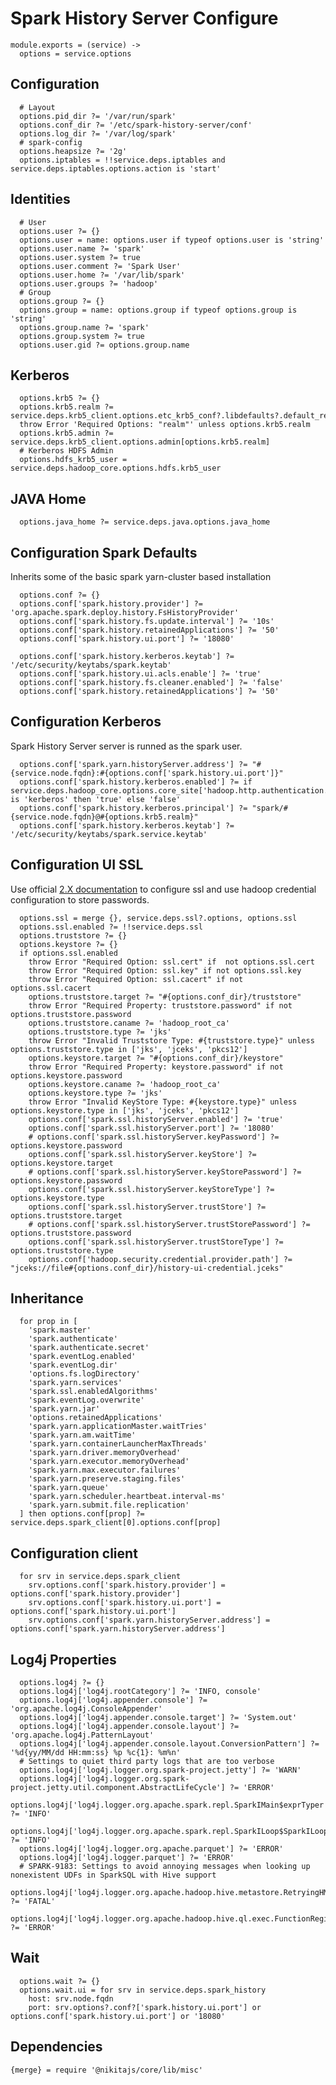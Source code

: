 
# Spark History Server Configure

    module.exports = (service) ->
      options = service.options

## Configuration

      # Layout
      options.pid_dir ?= '/var/run/spark'
      options.conf_dir ?= '/etc/spark-history-server/conf'
      options.log_dir ?= '/var/log/spark'
      # spark-config
      options.heapsize ?= '2g'
      options.iptables = !!service.deps.iptables and service.deps.iptables.options.action is 'start'

## Identities

      # User
      options.user ?= {}
      options.user = name: options.user if typeof options.user is 'string'
      options.user.name ?= 'spark'
      options.user.system ?= true
      options.user.comment ?= 'Spark User'
      options.user.home ?= '/var/lib/spark'
      options.user.groups ?= 'hadoop'
      # Group
      options.group ?= {}
      options.group = name: options.group if typeof options.group is 'string'
      options.group.name ?= 'spark'
      options.group.system ?= true
      options.user.gid ?= options.group.name

## Kerberos

      options.krb5 ?= {}
      options.krb5.realm ?= service.deps.krb5_client.options.etc_krb5_conf?.libdefaults?.default_realm
      throw Error 'Required Options: "realm"' unless options.krb5.realm
      options.krb5.admin ?= service.deps.krb5_client.options.admin[options.krb5.realm]
      # Kerberos HDFS Admin
      options.hdfs_krb5_user = service.deps.hadoop_core.options.hdfs.krb5_user

## JAVA Home

      options.java_home ?= service.deps.java.options.java_home

## Configuration Spark Defaults

Inherits some of the basic spark yarn-cluster based installation

      options.conf ?= {}
      options.conf['spark.history.provider'] ?= 'org.apache.spark.deploy.history.FsHistoryProvider'
      options.conf['spark.history.fs.update.interval'] ?= '10s'
      options.conf['spark.history.retainedApplications'] ?= '50'
      options.conf['spark.history.ui.port'] ?= '18080'

      options.conf['spark.history.kerberos.keytab'] ?= '/etc/security/keytabs/spark.keytab'
      options.conf['spark.history.ui.acls.enable'] ?= 'true'
      options.conf['spark.history.fs.cleaner.enabled'] ?= 'false'
      options.conf['spark.history.retainedApplications'] ?= '50'

## Configuration Kerberos

Spark History Server server is runned as the spark user.

      options.conf['spark.yarn.historyServer.address'] ?= "#{service.node.fqdn}:#{options.conf['spark.history.ui.port']}"
      options.conf['spark.history.kerberos.enabled'] ?= if service.deps.hadoop_core.options.core_site['hadoop.http.authentication.type'] is 'kerberos' then 'true' else 'false'
      options.conf['spark.history.kerberos.principal'] ?= "spark/#{service.node.fqdn}@#{options.krb5.realm}"
      options.conf['spark.history.kerberos.keytab'] ?= '/etc/security/keytabs/spark.service.keytab'

## Configuration UI SSL
Use official [2.X documentation](https://spark.apache.org/docs/latest/security.html#ssl-configuration)
to configure ssl and use hadoop credential configuration to store passwords.

      options.ssl = merge {}, service.deps.ssl?.options, options.ssl
      options.ssl.enabled ?= !!service.deps.ssl
      options.truststore ?= {}
      options.keystore ?= {}
      if options.ssl.enabled
        throw Error "Required Option: ssl.cert" if  not options.ssl.cert
        throw Error "Required Option: ssl.key" if not options.ssl.key
        throw Error "Required Option: ssl.cacert" if not options.ssl.cacert
        options.truststore.target ?= "#{options.conf_dir}/truststore"
        throw Error "Required Property: truststore.password" if not options.truststore.password
        options.truststore.caname ?= 'hadoop_root_ca'
        options.truststore.type ?= 'jks'
        throw Error "Invalid Truststore Type: #{truststore.type}" unless options.truststore.type in ['jks', 'jceks', 'pkcs12']
        options.keystore.target ?= "#{options.conf_dir}/keystore"
        throw Error "Required Property: keystore.password" if not options.keystore.password
        options.keystore.caname ?= 'hadoop_root_ca'
        options.keystore.type ?= 'jks'
        throw Error "Invalid KeyStore Type: #{keystore.type}" unless options.keystore.type in ['jks', 'jceks', 'pkcs12']
        options.conf['spark.ssl.historyServer.enabled'] ?= 'true'
        options.conf['spark.ssl.historyServer.port'] ?= '18080'
        # options.conf['spark.ssl.historyServer.keyPassword'] ?= options.keystore.password
        options.conf['spark.ssl.historyServer.keyStore'] ?= options.keystore.target
        # options.conf['spark.ssl.historyServer.keyStorePassword'] ?= options.keystore.password
        options.conf['spark.ssl.historyServer.keyStoreType'] ?= options.keystore.type
        options.conf['spark.ssl.historyServer.trustStore'] ?= options.truststore.target
        # options.conf['spark.ssl.historyServer.trustStorePassword'] ?= options.truststore.password
        options.conf['spark.ssl.historyServer.trustStoreType'] ?= options.truststore.type
        options.conf['hadoop.security.credential.provider.path'] ?= "jceks://file#{options.conf_dir}/history-ui-credential.jceks"

## Inheritance

      for prop in [
        'spark.master'
        'spark.authenticate'
        'spark.authenticate.secret'
        'spark.eventLog.enabled'
        'spark.eventLog.dir'
        'options.fs.logDirectory'
        'spark.yarn.services'
        'spark.ssl.enabledAlgorithms'
        'spark.eventLog.overwrite'
        'spark.yarn.jar'
        'options.retainedApplications'
        'spark.yarn.applicationMaster.waitTries'
        'spark.yarn.am.waitTime'
        'spark.yarn.containerLauncherMaxThreads'
        'spark.yarn.driver.memoryOverhead'
        'spark.yarn.executor.memoryOverhead'
        'spark.yarn.max.executor.failures'
        'spark.yarn.preserve.staging.files'
        'spark.yarn.queue'
        'spark.yarn.scheduler.heartbeat.interval-ms'
        'spark.yarn.submit.file.replication'
      ] then options.conf[prop] ?= service.deps.spark_client[0].options.conf[prop]

## Configuration client

      for srv in service.deps.spark_client
        srv.options.conf['spark.history.provider'] = options.conf['spark.history.provider']
        srv.options.conf['spark.history.ui.port'] = options.conf['spark.history.ui.port']
        srv.options.conf['spark.yarn.historyServer.address'] = options.conf['spark.yarn.historyServer.address']

## Log4j Properties

      options.log4j ?= {}
      options.log4j['log4j.rootCategory'] ?= 'INFO, console'
      options.log4j['log4j.appender.console'] ?= 'org.apache.log4j.ConsoleAppender'
      options.log4j['log4j.appender.console.target'] ?= 'System.out'
      options.log4j['log4j.appender.console.layout'] ?= 'org.apache.log4j.PatternLayout'
      options.log4j['log4j.appender.console.layout.ConversionPattern'] ?= '%d{yy/MM/dd HH:mm:ss} %p %c{1}: %m%n'
      # Settings to quiet third party logs that are too verbose
      options.log4j['log4j.logger.org.spark-project.jetty'] ?= 'WARN'
      options.log4j['log4j.logger.org.spark-project.jetty.util.component.AbstractLifeCycle'] ?= 'ERROR'
      options.log4j['log4j.logger.org.apache.spark.repl.SparkIMain$exprTyper'] ?= 'INFO'
      options.log4j['log4j.logger.org.apache.spark.repl.SparkILoop$SparkILoopInterpreter'] ?= 'INFO'
      options.log4j['log4j.logger.org.apache.parquet'] ?= 'ERROR'
      options.log4j['log4j.logger.parquet'] ?= 'ERROR'
      # SPARK-9183: Settings to avoid annoying messages when looking up nonexistent UDFs in SparkSQL with Hive support
      options.log4j['log4j.logger.org.apache.hadoop.hive.metastore.RetryingHMSHandler'] ?= 'FATAL'
      options.log4j['log4j.logger.org.apache.hadoop.hive.ql.exec.FunctionRegistry'] ?= 'ERROR'

## Wait

      options.wait ?= {}
      options.wait.ui = for srv in service.deps.spark_history
        host: srv.node.fqdn
        port: srv.options?.conf?['spark.history.ui.port'] or options.conf['spark.history.ui.port'] or '18080'

## Dependencies

    {merge} = require '@nikitajs/core/lib/misc'
